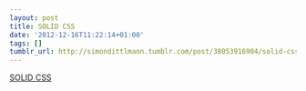 ```yaml
---
layout: post
title: SOLID CSS
date: '2012-12-16T11:22:14+01:00'
tags: []
tumblr_url: http://simondittlmann.tumblr.com/post/38053916904/solid-css
---
```

<a href="http://blog.millermedeiros.com/solid-css/">SOLID CSS</a><br/>
